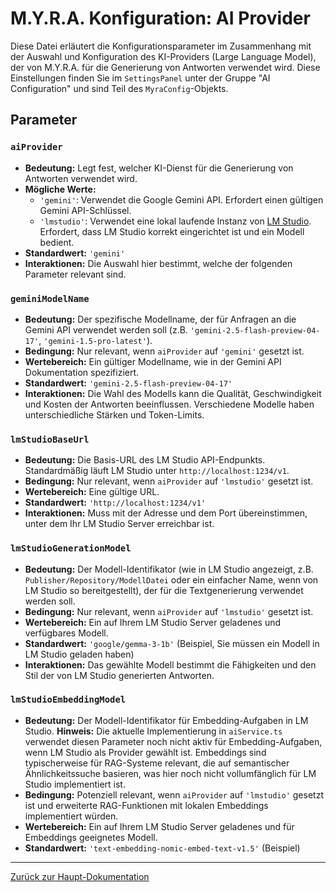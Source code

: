 # M.Y.R.A. Konfiguration: AI Provider

Diese Datei erläutert die Konfigurationsparameter im Zusammenhang mit der Auswahl und Konfiguration des KI-Providers (Large Language Model), der von M.Y.R.A. für die Generierung von Antworten verwendet wird. Diese Einstellungen finden Sie im `SettingsPanel` unter der Gruppe "AI Configuration" und sind Teil des `MyraConfig`-Objekts.

## Parameter

### `aiProvider`

*   **Bedeutung:** Legt fest, welcher KI-Dienst für die Generierung von Antworten verwendet wird.
*   **Mögliche Werte:**
    *   `'gemini'`: Verwendet die Google Gemini API. Erfordert einen gültigen Gemini API-Schlüssel.
    *   `'lmstudio'`: Verwendet eine lokal laufende Instanz von [LM Studio](https://lmstudio.ai/). Erfordert, dass LM Studio korrekt eingerichtet ist und ein Modell bedient.
*   **Standardwert:** `'gemini'`
*   **Interaktionen:** Die Auswahl hier bestimmt, welche der folgenden Parameter relevant sind.

### `geminiModelName`

*   **Bedeutung:** Der spezifische Modellname, der für Anfragen an die Gemini API verwendet werden soll (z.B. `'gemini-2.5-flash-preview-04-17'`, `'gemini-1.5-pro-latest'`).
*   **Bedingung:** Nur relevant, wenn `aiProvider` auf `'gemini'` gesetzt ist.
*   **Wertebereich:** Ein gültiger Modellname, wie in der Gemini API Dokumentation spezifiziert.
*   **Standardwert:** `'gemini-2.5-flash-preview-04-17'`
*   **Interaktionen:** Die Wahl des Modells kann die Qualität, Geschwindigkeit und Kosten der Antworten beeinflussen. Verschiedene Modelle haben unterschiedliche Stärken und Token-Limits.

### `lmStudioBaseUrl`

*   **Bedeutung:** Die Basis-URL des LM Studio API-Endpunkts. Standardmäßig läuft LM Studio unter `http://localhost:1234/v1`.
*   **Bedingung:** Nur relevant, wenn `aiProvider` auf `'lmstudio'` gesetzt ist.
*   **Wertebereich:** Eine gültige URL.
*   **Standardwert:** `'http://localhost:1234/v1'`
*   **Interaktionen:** Muss mit der Adresse und dem Port übereinstimmen, unter dem Ihr LM Studio Server erreichbar ist.

### `lmStudioGenerationModel`

*   **Bedeutung:** Der Modell-Identifikator (wie in LM Studio angezeigt, z.B. `Publisher/Repository/ModellDatei` oder ein einfacher Name, wenn von LM Studio so bereitgestellt), der für die Textgenerierung verwendet werden soll.
*   **Bedingung:** Nur relevant, wenn `aiProvider` auf `'lmstudio'` gesetzt ist.
*   **Wertebereich:** Ein auf Ihrem LM Studio Server geladenes und verfügbares Modell.
*   **Standardwert:** `'google/gemma-3-1b'` (Beispiel, Sie müssen ein Modell in LM Studio geladen haben)
*   **Interaktionen:** Das gewählte Modell bestimmt die Fähigkeiten und den Stil der von LM Studio generierten Antworten.

### `lmStudioEmbeddingModel`

*   **Bedeutung:** Der Modell-Identifikator für Embedding-Aufgaben in LM Studio. **Hinweis:** Die aktuelle Implementierung in `aiService.ts` verwendet diesen Parameter noch nicht aktiv für Embedding-Aufgaben, wenn LM Studio als Provider gewählt ist. Embeddings sind typischerweise für RAG-Systeme relevant, die auf semantischer Ähnlichkeitssuche basieren, was hier noch nicht vollumfänglich für LM Studio implementiert ist.
*   **Bedingung:** Potenziell relevant, wenn `aiProvider` auf `'lmstudio'` gesetzt ist und erweiterte RAG-Funktionen mit lokalen Embeddings implementiert würden.
*   **Wertebereich:** Ein auf Ihrem LM Studio Server geladenes und für Embeddings geeignetes Modell.
*   **Standardwert:** `'text-embedding-nomic-embed-text-v1.5'` (Beispiel)

---

[Zurück zur Haupt-Dokumentation](../Dokumentation.md#4-technische-architektur--code-dokumentation)
